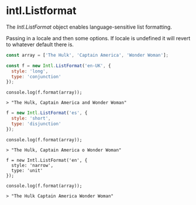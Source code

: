 # intl.Listformat 

The *Intl.ListFormat* object enables language-sensitive list formatting.


Passing in a locale and then some options. If locale is undefined it will revert to whatever default there is.

```javascript
const array = ['The Hulk', 'Captain America', 'Wonder Woman'];

const f = new Intl.ListFormat('en-UK', { 
  style: 'long', 
  type: 'conjunction' 
});
```

```
console.log(f.format(array));

> "The Hulk, Captain America and Wonder Woman"
```

```javascript
f = new Intl.ListFormat('es', { 
  style: 'short', 
  type: 'disjunction' 
});
````

```
console.log(f.format(array));

> "The Hulk, Captain America o Wonder Woman"
```

```
f = new Intl.ListFormat('en', { 
  style: 'narrow', 
  type: 'unit' 
});
```

```
console.log(f.format(array));

> "The Hulk Captain America Wonder Woman"
```